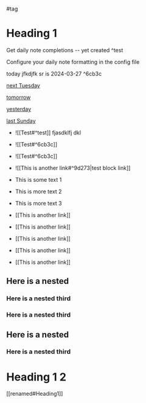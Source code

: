 
#tag

# Heading 1

Get daily note completions -- yet created ^test

Configure your daily note formatting in the config file

today jfkdjfk sr is 2024-03-27   ^6cb3c

[next Tuesday](2024-04-02)

[tomorrow](2024-03-28)

[yesterday](2024-03-26)

[last Sunday](2024-03-24)


- ![[Test#^test]] fjasdklfj dkl
- ![[Test#^6cb3c]]
- ![[Test#^6cb3c]]
- ![[This is another link#^9d273|test block link]]



- This is some text 1
- This is more text 2
- This is more text 3 
- [[This is another link]]
- [[This is another link]]
- [[This is another link]]
- [[This is another link]]
- [[This is another link]]

## Here is a nested


### Here is a nested third


### Here is a nested third

## Here is a nested


### Here is a nested third

# Heading 1 2

[[renamed#Heading1]]

